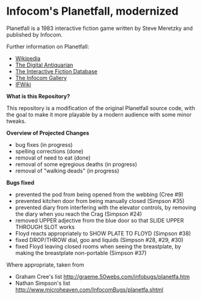 # Infocom's Planetfall, modernized

Planetfall is a 1983 interactive fiction game written by Steve Meretzky and published by Infocom.

Further information on Planetfall:

* [Wikipedia](https://en.wikipedia.org/wiki/Planetfall)
* [The Digital Antiquarian](https://www.filfre.net/2013/03/planetfall/)
* [The Interactive Fiction Database](https://ifdb.tads.org/viewgame?id=xe6kb3cuqwie2q38)
* [The Infocom Gallery](http://infocom.elsewhere.org/gallery/planetfall/planetfall.html)
* [IFWiki](http://www.ifwiki.org/index.php/Planetfall)

__What is this Repository?__

This repository is a modification of the original Planetfall source code, with the goal to make it more playable by a modern audience with some minor tweaks.

__Overview of Projected Changes__

* bug fixes (in progress)
* spelling corrections (done)
* removal of need to eat (done)
* removal of some egregious deaths (in progress)
* removal of "walking deads" (in progress)

__Bugs fixed__

* prevented the pod from being opened from the webbing (Cree #9)
* prevented kitchen door from being manually closed (Simpson #35)
* prevented diary from interfering with the elevator controls, by removing the diary when you reach the Crag (Simpson #24)
* removed UPPER adjective from the blue door so that SLIDE UPPER THROUGH SLOT works
* Floyd reacts appropriately to SHOW PLATE TO FLOYD (Simpson #38)
* fixed DROP/THROW dial, goo and liquids (Simpson #28, #29, #30)
* fixed Floyd leaving closed rooms when seeing the breastplate, by making the breastplate non-portable (Simpson #37)

Where appropriate, taken from
* Graham Cree's list http://graeme.50webs.com/infobugs/planetfa.htm
* Nathan Simpson's list http://www.microheaven.com/InfocomBugs/planetfa.shtml
